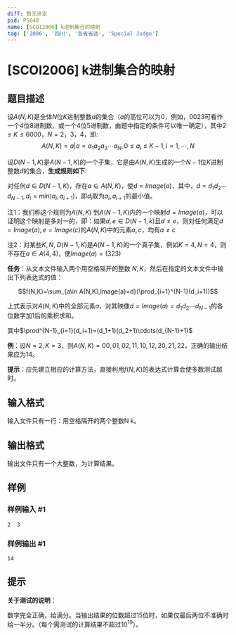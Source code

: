 ```yaml
---
diff: 暂无评定
pid: P5040
name: [SCOI2006] k进制集合的映射
tag: ['2006', '四川', '各省省选', 'Special Judge']
---
```

# [SCOI2006] k进制集合的映射
## 题目描述

设$A(N,K)$是全体$N$位$K$进制整数$a$的集合（$a$的高位可以为$0$，例如，$0023$可看作一个$4$位$8$进制数，或一个$4$位$5$进制数，由题中指定的条件可以唯一确定），其中$2≤K≤6000$，$N=2$，$3$，$4$，即:$$A(N,K)={a|a=a_1a_2a_3\cdots a_N,0≤a_i≤K-1,i=1,\cdots,N}$$

设$D(N-1,K)$是$A(N-1,K)$的一个子集，它是由$A(N,K)$生成的一个$N-1$位$K$进制整数$d$的集合，**生成规则如下**:

对任何$d\in D(N-1,K)$，存在$a\in A(N,K)$，使$d=Image(a)$，其中，$d=d_1d_2\cdots d_{N-1},d_i=min(a_i,a_{i+1})$，即$d_i$取为$a_i,a_{i+1}$的最小值。

注1：我们称这个规则为$A(N,K)$ 到$A(N-1,K)$内的一个映射$d=Image(a)$，可以证明这个映射是多对一的，即：如果$d,e\in D(N-1,k)$且$d\not=e$，则对任何满足$d=Image(a),e=Image(c)$的$A(N,K)$中的元素$a,c$，均有$a\not=c$
 
注2：对某些$K,N$, $D(N-1,K)$是$A(N-1,K)$的一个真子集，例如$K=4,N=4$，则不存在$a\in A(4,4)$，使$Image(a)=(323)$

**任务**：从文本文件输入两个用空格隔开的整数 $N,K$，然后在指定的文本文件中输出下列表达式的值：

$$f(N,K)=\sum_{a\in A(N,K),Image(a)=d}(\prod_{i=1}^{N-1}(d_i+1))$$

上式表示对$A(N,K)$中的全部元素$a$，对其映像$d=Image(a)=d_1d_2\cdots d_{N-1}$的各位数字加$1$后的乘积求和。

其中$\prod^{N-1}_{i=1}(d_i+1)=(d_1+1)(d_2+1)\cdots(d_{N-1}+1)$

**例**：设$N=2,K=3$，则$A(N,K)={00,01,02,11,10,12,20,21,22}$，正确的输出结果应为$14$。

**提示**：应先建立相应的计算方法，直接利用$f(N,K)$的表达式计算会使多数测试超时。
## 输入格式

输入文件只有一行：用空格隔开的两个整数N  k。
## 输出格式

输出文件只有一个大整数，为计算结果。
## 样例

### 样例输入 #1
```
2  3
```
### 样例输出 #1
```
14
```
## 提示

**关于测试的说明**：

数字完全正确，给满分。当输出结果的位数超过$15$位时，如果仅最后两位不准确时给一半分。（每个需测试的计算结果不超过$10^{19}$）。
